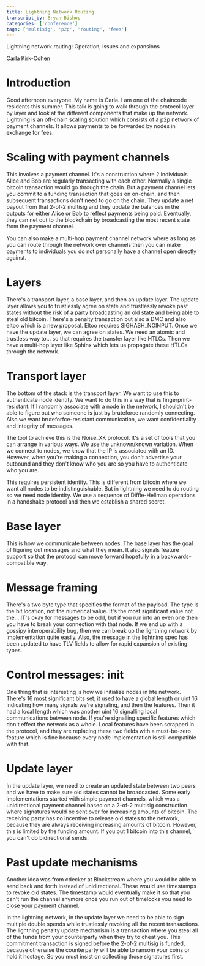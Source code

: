 ```yaml
---
title: Lightning Network Routing
transcript_by: Bryan Bishop
categories: ['conference']
tags: ['multisig', 'p2p', 'routing', 'fees']
---
```


Lightning network routing: Operation, issues and expansions

Carla Kirk-Cohen

# Introduction

Good afternoon everyone. My name is Carla. I am one of the chaincode residents this summer. This talk is going to walk through the protocol layer by layer and look at the different components that make up the network. Lightning is an off-chain scaling solution which consists of a p2p network of payment channels. It allows payments to be forwarded by nodes in exchange for fees.

# Scaling with payment channels

This involves a payment channel. It's a construction where 2 individuals Alice and Bob are regularly transacting with each other. Normally a single bitcoin transaction would go through the chain. But a payment channel lets you commit to a funding transaction that goes on on-chain, and then subsequent transactions don't need to go on the chain. They update a net payout from that 2-of-2 multisig and they update the balances in the outputs for either Alice or Bob to reflect payments being paid. Eventually, they can net out to the blockchain by broadcasting the most recent state from the payment channel.

You can also make a multi-hop payment channel network where as long as you can route through the network over channels then you can make payments to individuals you do not personally have a channel open directly against.

# Layers

There's a transport layer, a base layer, and then an update layer. The update layer allows you to trustlessly agree on state and trustlessly revoke past states without the risk of a party broadcasting an old state and being able to steal old bitcoin. There's a penalty transaction but also a DMC and also eltoo which is a new proposal. Eltoo requires SIGHASH\_NOINPUT. Once we have the update layer, we can agree on states. We need an atomic and trustless way to... so that requires the transfer layer like HTLCs. Then we have a multi-hop layer like Sphinx which lets us propagate these HTLCs through the network.

# Transport layer

The bottom of the stack is the transport layer. We want to use this to authenticate node identity. We want to do this in a way that is fingerprint-resistant. If I randomly associate with a node in the network, I shouldn't be able to figure out who someone is just by bruteforce randomly connecting. Also we want bruteforfce-resistant communication, we want confidentiality and integrity of messages.

The tool to achieve this is the Noise\_XK protocol. It's a set of tools that you can arrange in various ways. We use the unknown/known variation. When we connect to nodes, we know that the IP is associated with an ID. However, when you're making a connection, you don't advertise your outbound and they don't know who you are so you have to authenticate who you are.

This requires persistent identity. This is different from bitcoin where we want all nodes to be indistinguishable. But in lightning we need to do routing so we need node identity. We use a sequence of Diffie-Hellman operations in a handshake protocol and then we establish a shared secret.

# Base layer

This is how we communicate between nodes. The base layer has the goal of figuring out messages and what they mean. It also signals feature support so that the protocol can move forward hopefully in a backwards-compatible way.

# Message framing

There's a two byte type that specifies the format of the payload. The type is the bit location, not the numerical value. It's the most significant value not the... IT's okay for messages to be odd, but if you run into an even one then you have to break your connection with that node. If we end up with a gossipy interoperability bug, then we can break up the lightning network by implementation quite easily. Also, the message in the lightning spec has been updated to have TLV fields to allow for rapid expansion of existing types.

# Control messages: init

One thing that is interesting is how we initialize nodes in hte network. There's 16 most significant bits set, it used to have a global length or uint 16 indicating how many signals we're signaling, and then the features. Then it had a local length which was another uint 16 signalling local communications between node. If you're signalling specific features which don't effect the network as a whole. Local features have been scrapped in the protocol, and they are replacing these two fields with a must-be-zero feature which is fine because every node implementation is still compatible with that.

# Update layer

In the update layer, we need to create an updated state between two peers and we have to make sure old states cannot be broadcasted. Some early implementations started with simple payment channels, which was a unidirectional payment channel based on a 2-of-2 multisig construction where signatures would be sent over for increasing amounts of bitcoin. The receiving party has no incentive to release old states to the network, because they are always receiving increasing amounts of bitcoin. However, this is limited by the funding amount. If you put 1 bitcoin into this channel, you can't do bidirectional sends.

# Past update mechanisms

Another idea was from cdecker at Blockstream where you would be able to send back and forth instead of unidirectional. These would use timestamps to revoke old states. The timestamp would eventually make it so that you can't run the channel anymore once you run out of timelocks you need to close your payment channel.

In the lightning network, in the update layer we need to be able to sign multiple double spends while trustlessly revoking all the recent transactions. The lightning penalty update mechanism is a transaction where you steal all of the funds from your counterparty when they try to cheat you. This commitment transaction is signed before the 2-of-2 multisig is funded, because otherwise the counterparty will be able to ransom your coins or hold it hostage. So you must insist on collecting those signatures first.





